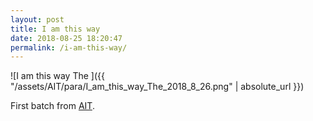 ```yaml
---
layout: post
title: I am this way
date: 2018-08-25 18:20:47
permalink: /i-am-this-way/ 
---
```


![I am this way The ]({{ "/assets/AIT/para/I_am_this_way_The_2018_8_26.png" | absolute_url }})

First batch from [AIT](https://github.com/jchwenger/AIT).
